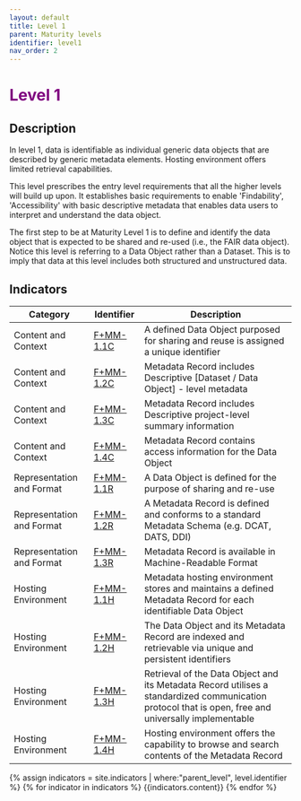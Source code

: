 ```yaml
---
layout: default
title: Level 1
parent: Maturity levels
identifier: level1
nav_order: 2
---
```


# <span style="color:purple;font-weight:bold">Level 1</span>

## Description

In level 1, data is identifiable as individual generic data objects that are described by generic metadata elements. Hosting environment offers limited retrieval capabilities.

This level prescribes the entry level requirements that all the higher levels will build up upon. It establishes basic requirements to enable 'Findability', 'Accessibility' with basic descriptive metadata that enables data users to interpret and understand the data object.

The first step to be at Maturity Level 1 is to define and identify the data object that is expected to be shared and re-used (i.e., the FAIR data object). Notice this level is referring to a Data Object rather than a Dataset. This is to imply that data at this level includes both structured and unstructured data. 

## Indicators
	
| Category | Identifier | Description |
| -------- | ---------- | ------------|
| Content and Context | [F+MM-1.1C](https://fairplus.github.io/Data-Maturity/docs/Indicators/#fmm-11c) | A defined Data Object purposed for sharing and reuse is assigned a unique identifier |
| Content and Context | [F+MM-1.2C](https://fairplus.github.io/Data-Maturity/docs/Indicators/#fmm-12c) | Metadata Record includes Descriptive [Dataset / Data Object] - level metadata  |
| Content and Context | [F+MM-1.3C](https://fairplus.github.io/Data-Maturity/docs/Indicators/#fmm-13c) | Metadata Record includes Descriptive project-level summary information  |
| Content and Context | [F+MM-1.4C](https://fairplus.github.io/Data-Maturity/docs/Indicators/#fmm-14c) | Metadata Record contains access information for the Data Object |
| Representation and Format |  [F+MM-1.1R](https://fairplus.github.io/Data-Maturity/docs/Indicators/#fmm-11r) | A Data Object is defined for the purpose of sharing and re-use |
| Representation and Format |  [F+MM-1.2R](https://fairplus.github.io/Data-Maturity/docs/Indicators/#fmm-12r) | A Metadata Record is defined and conforms to a standard Metadata Schema (e.g. DCAT, DATS, DDI) |
| Representation and Format |  [F+MM-1.3R](https://fairplus.github.io/Data-Maturity/docs/Indicators/#fmm-13r) | Metadata Record is available in Machine-Readable Format |
| Hosting Environment | [F+MM-1.1H](https://fairplus.github.io/Data-Maturity/docs/Indicators/#fmm-11h) | Metadata hosting environment stores and maintains a defined Metadata Record for each identifiable Data Object |
| Hosting Environment | [F+MM-1.2H](https://fairplus.github.io/Data-Maturity/docs/Indicators/#fmm-12h) | The Data Object and its Metadata Record are indexed and retrievable via unique and persistent identifiers |
| Hosting Environment | [F+MM-1.3H](https://fairplus.github.io/Data-Maturity/docs/Indicators/#fmm-13h) | Retrieval of the Data Object and its Metadata Record utilises a standardized communication protocol that is open, free and universally implementable |
| Hosting Environment | [F+MM-1.4H](https://fairplus.github.io/Data-Maturity/docs/Indicators/#fmm-14h) | Hosting environment offers the capability to browse and search contents of the Metadata Record |

{% assign indicators = site.indicators | where:"parent_level", level.identifier %}
{% for indicator in indicators %}
{{indicators.content}}
{% endfor %}
